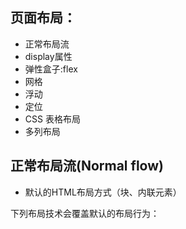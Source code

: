 ## 页面布局：
- 正常布局流
- display属性
- 弹性盒子:flex
- 网格
- 浮动
- 定位
- CSS 表格布局
- 多列布局

## 正常布局流(Normal flow)
- 默认的HTML布局方式（块、内联元素）

下列布局技术会覆盖默认的布局行为：

## 
